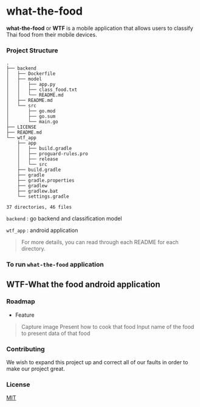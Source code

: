 # what-the-food

**what-the-food** or **WTF** is a mobile application that allows users to classify Thai food from their mobile devices.

### Project Structure

```
.
├── backend
│   ├── Dockerfile
│   ├── model
│   │   ├── app.py
│   │   ├── class_food.txt
│   │   └── README.md
│   ├── README.md
│   └── src
│       ├── go.mod
│       ├── go.sum
│       └── main.go
├── LICENSE
├── README.md
└── wtf_app
    ├── app
    │   ├── build.gradle
    │   ├── proguard-rules.pro
    │   ├── release
    │   └── src
    ├── build.gradle
    ├── gradle
    ├── gradle.properties
    ├── gradlew
    ├── gradlew.bat
    └── settings.gradle

37 directories, 46 files
```

`backend` : go backend and classification model

`wtf_app` : android application

> For more details, you can read through each README for each directory.

### To run `what-the-food` application

## WTF-What the food android application
### Roadmap
- Feature
> Capture image
> Present how to cook that food
> Input name of the food to present data of that food

### Contributing

We wish to expand this project up and correct all of our faults in order to make our project great.

### License
[MIT](https://choosealicense.com/licenses/mit/)
